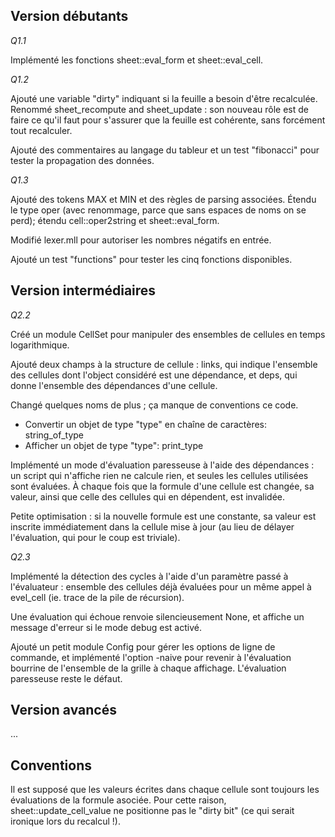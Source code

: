 ## Version débutants

*Q1.1*

Implémenté les fonctions sheet::eval_form et sheet::eval_cell.

*Q1.2*

Ajouté une variable "dirty" indiquant si la feuille a besoin d'être recalculée.
Renommé sheet_recompute and sheet_update : son nouveau rôle est de faire ce
qu'il faut pour s'assurer que la feuille est cohérente, sans forcément tout
recalculer.

Ajouté des commentaires au langage du tableur et un test "fibonacci" pour tester la propagation des données.

*Q1.3*

Ajouté des tokens MAX et MIN et des règles de parsing associées. Étendu le type
oper (avec renommage, parce que sans espaces de noms on se perd); étendu
cell::oper2string et sheet::eval_form.

Modifié lexer.mll pour autoriser les nombres négatifs en entrée.

Ajouté un test "functions" pour tester les cinq fonctions disponibles.

## Version intermédiaires

*Q2.2*

Créé un module CellSet pour manipuler des ensembles de cellules en temps
logarithmique.

Ajouté deux champs à la structure de cellule : links, qui indique l'ensemble
des cellules dont l'object considéré est une dépendance, et deps, qui donne
l'ensemble des dépendances d'une cellule.

Changé quelques noms de plus ; ça manque de conventions ce code.
- Convertir un objet de type "type" en chaîne de caractères: string_of_type
- Afficher un objet de type "type": print_type

Implémenté un mode d'évaluation paresseuse à l'aide des dépendances : un script
qui n'affiche rien ne calcule rien, et seules les cellules utilisées sont
évaluées. À chaque fois que la formule d'une cellule est changée, sa valeur,
ainsi que celle des cellules qui en dépendent, est invalidée.

Petite optimisation : si la nouvelle formule est une constante, sa valeur est
inscrite immédiatement dans la cellule mise à jour (au lieu de délayer
l'évaluation, qui pour le coup est triviale).

*Q2.3*

Implémenté la détection des cycles à l'aide d'un paramètre passé à
l'évaluateur : ensemble des cellules déjà évaluées pour un même appel à
evel_cell (ie. trace de la pile de récursion).

Une évaluation qui échoue renvoie silencieusement None, et affiche un message
d'erreur si le mode debug est activé.

Ajouté un petit module Config pour gérer les options de ligne de commande, et
implémenté l'option -naive pour revenir à l'évaluation bourrine de l'ensemble
de la grille à chaque affichage. L'évaluation paresseuse reste le défaut.

## Version avancés

...

## Conventions

Il est supposé que les valeurs écrites dans chaque cellule sont toujours les
évaluations de la formule asociée. Pour cette raison, sheet::update_cell_value
ne positionne pas le "dirty bit" (ce qui serait ironique lors du recalcul !).
